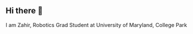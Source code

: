 ## Hi there 👋

<!-- ![Zahir's GitHub stats](https://github-readme-stats.vercel.app/api?username=zahirmahammad&hide=contribs,prs&show_icons=true&theme=cobalt) -->

I am Zahir, Robotics Grad Student at University of Maryland, College Park


<!--
**zahirmahammad/zahirmahammad** is a ✨ _special_ ✨ repository because its `README.md` (this file) appears on your GitHub profile.

Here are some ideas to get you started:

- 🔭 I’m currently working on ...
- 🌱 I’m currently learning ...
- 👯 I’m looking to collaborate on ...
- 🤔 I’m looking for help with ...
- 💬 Ask me about ...
- 📫 How to reach me: ...
- 😄 Pronouns: ...
- ⚡ Fun fact: ...
-->
